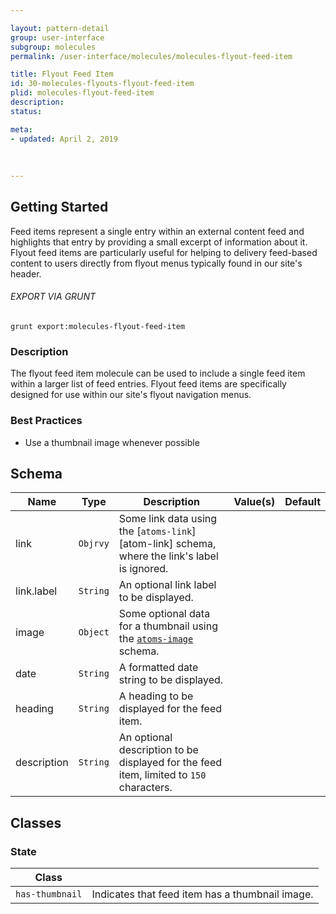 ```yaml
---

layout: pattern-detail
group: user-interface
subgroup: molecules
permalink: /user-interface/molecules/molecules-flyout-feed-item

title: Flyout Feed Item
id: 30-molecules-flyouts-flyout-feed-item
plid: molecules-flyout-feed-item
description: 
status: 

meta:
- updated: April 2, 2019
  
  
  
---
```



## Getting Started

Feed items represent a single entry within an external content feed and highlights that entry by providing a small excerpt of information about it. Flyout feed items are particularly useful for helping to delivery feed-based content to users directly from flyout menus typically found in our site's header.

###### EXPORT VIA GRUNT

```
grunt export:molecules-flyout-feed-item
```


### Description

The flyout feed item molecule can be used to include a single feed item within a larger list of feed entries. Flyout feed items are specifically designed for use within our site's flyout navigation menus.


### Best Practices

- Use a thumbnail image whenever possible


## Schema

| Name          | Type      | Description                                                                                   | Value(s)  | Default   |
|---------------|-----------|-----------------------------------------------------------------------------------------------|-----------|-----------|
| link          | `Objrvy`  | Some link data using the [`atoms-link`][atom-link] schema, where the link's label is ignored. |           |           |
| link.label    | `String`  | An optional link label to be displayed.                                                       |           |           |
| image         | `Object`  | Some optional data for a thumbnail using the [`atoms-image`][atoms-image] schema.             |           |           |
| date          | `String`  | A formatted date string to be displayed.                                                      |           |           |
| heading       | `String`  | A heading to be displayed for the feed item.                                                  |           |           |
| description   | `String`  | An optional description to be displayed for the feed item, limited to `150` characters.       |           |           |


## Classes

### State

| Class           |                                                   |
|-----------------|---------------------------------------------------|
| `has-thumbnail` | Indicates that feed item has a thumbnail image.   |


[atoms-link]: /patterns/20-atoms-globals-link/20-atoms-globals-link.html
[atoms-image]: /patterns/20-atoms-media-image/20-atoms-media-image.html
